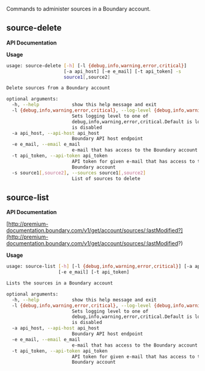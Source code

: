 Commands to administer sources in a Boundary account.

## source-delete

**API Documentation**

**Usage**

```bash
usage: source-delete [-h] [-l {debug,info,warning,error,critical}]
                     [-a api_host] [-e e_mail] [-t api_token] -s
                     source1[,source2]

Delete sources from a Boundary account

optional arguments:
  -h, --help            show this help message and exit
  -l {debug,info,warning,error,critical}, --log-level {debug,info,warning,error,critical}
                        Sets logging level to one of
                        debug,info,warning,error,critical.Default is logging
                        is disabled
  -a api_host, --api-host api_host
                        Boundary API host endpoint
  -e e_mail, --email e_mail
                        e-mail that has access to the Boundary account
  -t api_token, --api-token api_token
                        API token for given e-mail that has access to the
                        Boundary account
  -s source1[,source2], --sources source1[,source2]
                        List of sources to delete
```

## source-list

**API Documentation**

[http://premium-documentation.boundary.com/v1/get/account/sources/:lastModified?](http://premium-documentation.boundary.com/v1/get/account/sources/:lastModified?)

**Usage**

```bash
usage: source-list [-h] [-l {debug,info,warning,error,critical}] [-a api_host]
                   [-e e_mail] [-t api_token]

Lists the sources in a Boundary account

optional arguments:
  -h, --help            show this help message and exit
  -l {debug,info,warning,error,critical}, --log-level {debug,info,warning,error,critical}
                        Sets logging level to one of
                        debug,info,warning,error,critical.Default is logging
                        is disabled
  -a api_host, --api-host api_host
                        Boundary API host endpoint
  -e e_mail, --email e_mail
                        e-mail that has access to the Boundary account
  -t api_token, --api-token api_token
                        API token for given e-mail that has access to the
                        Boundary account
```
